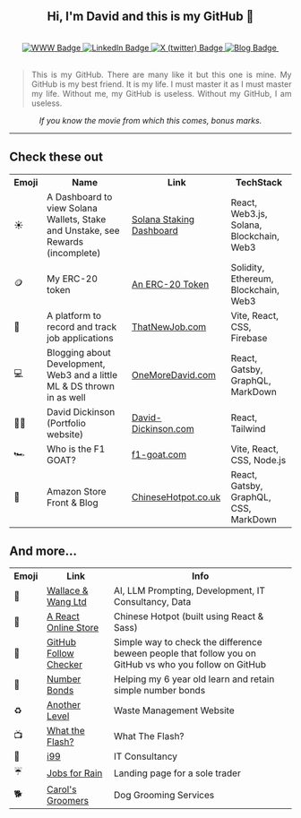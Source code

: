 <div id="main" align="center">
<h2>Hi, I'm David and this is my GitHub 👋 </h2>
  <br>
<div id="badges" align="center">
  <a href="https://www.david-dickinson.com">
    <img src="https://img.shields.io/static/v1?label=&message=Website&color=purple" alt="WWW Badge"/>
  </a>
  <a href="https://www.linkedin.com/in/david-dickinson-b3704731">
    <img src="https://img.shields.io/static/v1?label=&message=LinkedIn&color=blue" alt="LinkedIn Badge"/>
  </a>
  <a href="https://twitter.com/oneMore_David">
    <img src="https://img.shields.io/static/v1?label=&message=X (twitter)&color=black" alt="X (twitter) Badge"/>
  </a>
  <a href="https://www.oneMoreDavid.com">
    <img src="https://img.shields.io/static/v1?label=&message=Blog&color=green" alt="Blog Badge"/>
  </a>
  <img src="https://komarev.com/ghpvc/?username=rnddave&style=flat-square&color=orange" alt=""/>

<br>
<br>

<blockquote align="justify">This is my GitHub. 
There are many like it but this one is mine. 
My GitHub is my best friend. 
It is my life. 
I must master it as I must master my life.
Without me, my GitHub is useless.
Without my GitHub, I am useless.</blockquote>

<em> If you know the movie from which this comes, bonus marks.</em>

<div align="center">
</div>
<hr>
</div>
</div>

## Check these out
<div align="center">
<table>
  <tr>
    <th>Emoji</th>
    <th>Name</th>
    <th>Link</th>
    <th>TechStack</th>
  </tr>
  <tr>
    <td>☀️</td>
    <td>A Dashboard to view Solana Wallets, Stake and Unstake, see Rewards (incomplete)</td>
    <td><a href="https://github.com/rnddave/solana-staking-dashboard">Solana Staking Dashboard</a></td>
    <td>React, Web3.js, Solana, Blockchain, Web3</td>
  </tr>
  <tr>
    <td>🪙</td>
    <td>My ERC-20 token</td>
    <td><a href="https://github.com/rnddave/blockchain-101/blob/main/erc20-wallace-token.sol">An ERC-20 Token</a></td>
    <td>Solidity, Ethereum, Blockchain, Web3</td>
  </tr>
  <tr>
    <td>🏢</td>
    <td>A platform to record and track job applications</td>
    <td><a href="https://thatnewjob.com">ThatNewJob.com</a></td>
    <td>Vite, React, CSS, Firebase</td>
  </tr>
  <tr>
    <td>💻</td>
    <td>Blogging about Development, Web3 and a little ML & DS thrown in as well</td>
    <td><a href="https://onemoredavid.com">OneMoreDavid.com</a></td>
    <td>React, Gatsby, GraphQL, MarkDown</td>
  </tr>
  <tr>
    <td>👨‍💻</td>
    <td>David Dickinson (Portfolio website)</td>
    <td><a href="https://david-dickinson.com">David-Dickinson.com</a></td>
    <td>React, Tailwind</td>
  </tr>
  <tr>
    <td>🏎️</td>
    <td>Who is the F1 GOAT?</td>
    <td><a href="https://f1-goat.com">f1-goat.com</a></td>
    <td>Vite, React, CSS, Node.js</td>
  </tr>
  <tr>
    <td>🥘</td>
    <td>Amazon Store Front & Blog</td>
    <td><a href="https://chinesehotpot.co.uk">ChineseHotpot.co.uk</a></td>
    <td>React, Gatsby, GraphQL, CSS, MarkDown</td>
  </tr>
</table>
</div>

## And more...
<div align="center">
<table>
  <tr>
    <th>Emoji</th>
    <th>Link</th>
    <th>Info</th>
  </tr>
  <tr>
    <td>🚀</td>
    <td><a href="https://wallaceandwang.com">Wallace & Wang Ltd</a></td>
    <td>AI, LLM Prompting, Development, IT Consultancy, Data</td>
  </tr>
  <tr>
    <td>🥘</td>
    <td><a href="https://chinese-hotpot.netlify.app/">A React Online Store</a></td>
    <td>Chinese Hotpot (built using React & Sass)</td>
  </tr>
  <tr>
    <td>👀</td>
    <td><a href="https://github-following.netlify.app/">GitHub Follow Checker</a></td>
    <td>Simple way to check the difference beween people that follow you on GitHub vs who you follow on GitHub</td>
  </tr>
  <tr>
    <td>🧮</td>
    <td><a href="https://number-bonds.netlify.app/">Number Bonds</a></td>
    <td>Helping my 6 year old learn and retain simple number bonds</td>
  </tr>
   <tr>
    <td>♻️</td>
    <td><a href="https://another-level.company">Another Level</a></td>
    <td>Waste Management Website</td>
  </tr>
     <tr>
    <td>📺</td>    
    <td><a href="https://whattheflash.com">What the Flash?</a></td>
       <td>What The Flash?</td>
  </tr>
  <tr>
    <td>🛜</td>
    <td><a href="https://melodious-speculoos-33028d.netlify.app">i99</a></td>
    <td>IT Consultancy</td>
  </tr>
        <tr>
    <td>☔</td>
    <td><a href="https://jobs-for-rain.netlify.app">Jobs for Rain</a></td>
    <td>Landing page for a sole trader</td>
  </tr>
  <tr>
    <td>🐕</td>
    <td><a href="https://gleaming-centaur-9d0521.netlify.app">Carol's Groomers</a></td>
    <td>Dog Grooming Services</td>
  </tr>
</table>
</div>


